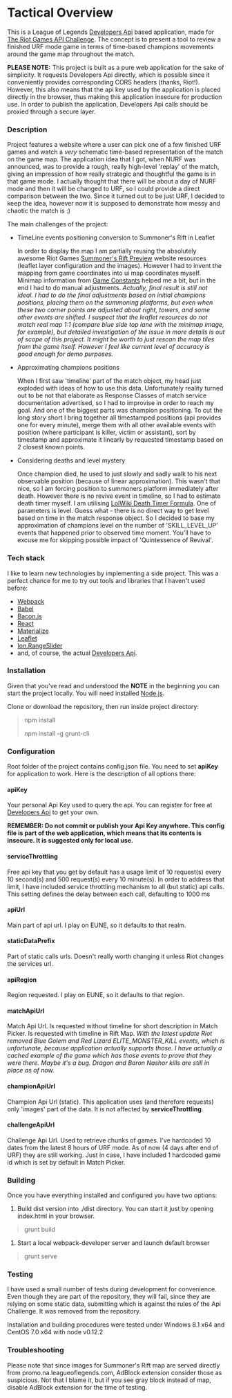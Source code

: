 # Tactical Overview #

This is a League of Legends [Developers Api](https://developer.riotgames.com/) based application, made for
 [The Riot Games API Challenge](https://developer.riotgames.com/discussion/riot-games-api/show/bX8Z86bm). The concept
 is to present a tool to review a finished URF mode game in terms of time-based champions movements around the
 game map throughout the match.

**PLEASE NOTE:** This project is built as a pure web application for the sake of simplicity. It requests Developers Api
 directly, which is possible since it conveniently provides corresponding CORS headers (thanks, Riot!). However, this
 also means that the api key used by the application is placed directly in the browser, thus making this application
 insecure for production use. In order to publish the application, Developers Api calls should be proxied through a
 secure layer.

### Description ###

Project features a website where a user can pick one of a few finished URF games and watch a _very_ schematic
 time-based representation of the match on the game map. The application idea that I got, when NURF was announced, was
 to provide a rough, really high-level 'replay' of the match, giving an impression of how really strategic and
 thoughtful the game is in that game mode. I actually thought that there will be about a day of NURF mode and then it
 will be changed to URF, so I could provide a direct comparison between the two. Since it turned out to be just URF, I
 decided to keep the idea, however now it is supposed to demonstrate how messy and chaotic the match is :)
  
The main challenges of the project:
 
- TimeLine events positioning conversion to Summoner's Rift in Leaflet

    In order to display the map I am partially reusing the absolutely awesome Riot Games
     [Summoner's Rift Preview](http://promo.na.leagueoflegends.com/en/srmapexperience/) website resources (leaflet layer
     configuration and the images). However I had to invent the mapping from game coordinates into ui map coordinates
     myself. Minimap information from [Game Constants](https://developer.riotgames.com/docs/game-constants) helped me a
     bit, but in the end I had to do manual adjustments.
     *Actually, final result is still not ideal. I had to do the
     final adjustments based on initial champions positions, placing them on the summoning platforms, but even when these
     two corner points are adjusted about right, towers, and some other events are shifted. I suspect that the leaflet
     resources do not match real map 1:1 (compare blue side top lane with the minimap image, for example), but
     detailed investigation of the issue in more details is out of scope of this project. It might be worth to just
     rescan the map tiles from the game itself. However I feel like current level of accuracy is good enough for demo
     purposes.*

- Approximating champions positions

    When I first saw 'timeline' part of the match object, my head just exploded with ideas of how to use this data.
    Unfortunately reality turned out to be not that elaborate as Response Classes of match service documentation
    advertised, so I had to improvise in order to reach my goal. And one of the biggest parts was champion positioning.
    To cut the long story short I bring together all timestamped positions (api provides one for every minute), merge
    them with all other available events with position (where participant is killer, victim or assistant), sort by
    timestamp and approximate it linearly by requested timestamp based on 2 closest known points.
    
- Considering deaths and level mystery

    Once champion died, he used to just slowly and sadly walk to his next observable position (because of linear
    approximation). This wasn't that nice, so I am forcing position to summoners platform immediately after death.
    However there is no revive event in timeline, so I had to estimate death timer myself. I am utilising
    [LolWiki Death Timer Formula](http://leagueoflegends.wikia.com/wiki/Death#Death_Timer). One of parameters is level.
    Guess what - there is no direct way to get level based on time in the match response object. So I decided to base
    my approximation of champions level on the number of 'SKILL_LEVEL_UP' events that happened prior to observed time
    moment. You'll have to excuse me for skipping possible impact of 'Quintessence of Revival'.
    
### Tech stack ###

I like to learn new technologies by implementing a side project. This was a perfect chance for me to try out tools
 and libraries that I haven't used before:

- [Webpack](http://webpack.github.io/)
- [Babel](http://babeljs.io/)
- [Bacon.js](https://baconjs.github.io/)
- [React](https://facebook.github.io/react/)
- [Materialize](http://materializecss.com/)
- [Leaflet](http://leafletjs.com/)
- [Ion.RangeSlider](http://ionden.com/a/plugins/ion.rangeSlider/en.html)
- and, of course, the actual [Developers Api](https://developer.riotgames.com/).

### Installation ###

Given that you've read and understood the **NOTE** in the beginning you can start the
project locally. You will need installed [Node.js](https://nodejs.org/).

Clone or download the repository, then run inside project directory: 

> npm install
>
> npm install -g grunt-cli

### Configuration ###

Root folder of the project contains config.json file. You need to set **apiKey** for application to work. Here is the
description of all options there:
#### apiKey ####
Your personal Api Key used to query the api. You can register for free at [Developers Api](https://developer.riotgames.com/)
to get your own.

**REMEMBER: Do not commit or publish your Api Key anywhere. This config file is part of the web
application, which means that its contents is insecure. It is suggested only for local use.**
#### serviceThrottling ####
Free api key that you get by default has a usage limit of 10 request(s) every 10 second(s) and 500 request(s) every 10
minute(s). In order to address that limit, I have included service throttling mechanism to all (but static) api calls.
This setting defines the delay between each call, defaulting to 1000 ms
#### apiUrl ####
Main part of api url. I play on EUNE, so it defaults to that realm.
#### staticDataPrefix ####
Part of static calls urls. Doesn't really worth changing it unless Riot changes the services url. 
#### apiRegion ####
Region requested. I play on EUNE, so it defaults to that region.
#### matchApiUrl ####
Match Api Url. Is requested without timeline for short description in Match Picker. Is requested with timeline in Rift
Map. *With the latest update Riot removed Blue Golem and Red Lizard ELITE_MONSTER_KILL events, which is unfortunate,
because application actually supports those. I have actually a cached example of the game which has those events to
prove that they were there. Maybe it's a bug. Dragon and Baron Nashor kills are still in place as of now.*
#### championApiUrl ####
Champion Api Url (static). This application uses (and therefore requests) only 'images' part of the data. It is not
affected by **serviceThrottling**. 
#### challengeApiUrl ####
Challenge Api Url. Used to retrieve chunks of games. I've hardcoded 10 dates from the latest 8 hours of URF mode. As of
now (4 days after end of URF) they are still working. Just in case, I have included 1 hardcoded game id which is set by
default in Match Picker.

### Building ###

Once you have everything installed and configured you have two options:

1. Build dist version into ./dist directory. You can start it just by opening index.html in your browser.
> grunt build
1. Start a local webpack-developer server and launch default browser
> grunt serve

### Testing ###

I have used a small number of tests during development for convenience. Even though they are part of the repository,
they will fail, since they are relying on some static data, submitting which is against the rules of the Api Challenge.
It was removed from the repository.

Installation and building procedures were tested under Windows 8.1 x64 and CentOS 7.0 x64 with node v0.12.2

### Troubleshooting ###

Please note that since images for Summoner's Rift map are served directly from promo.na.leagueoflegends.com, AdBlock
extension consider those as suspicious. Not that I blame it, but if you see gray block instead of map, disable AdBlock
extension for the time of testing.
